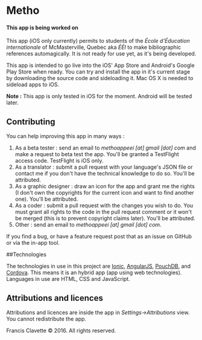 # Metho
#### This app is being worked on

This app (iOS only currently) permits to students of the *École d'Éducation internationale* of McMasterville, Quebec aka *ÉÉI* to make bibliographic references automagically. It is not ready for use yet, as it's being developed.

This app is intended to go live into the iOS' App Store and Android's Google Play Store when ready. You can try and install the app in it's current stage by downloading the source code and sideloading it. Mac OS X is needed to sideload apps to iOS.

**Note :** This app is only tested in iOS for the moment. Android will be tested later.

## Contributing
You can help improving this app in many ways :
1. As a beta tester : send an email to *methoappeei [at] gmail [dot] com* and make a request to beta test the app. You'll be granted a TestFlight access code. TestFlight is iOS only.
2. As a translator : submit a pull request with your language's JSON file or contact me if you don't have the technical knowledge to do so. You'll be attributed.
3. As a graphic designer : draw an icon for the app and grant me the rights (I don't own the copyrights for the current icon and want to find another one). You'll be attributed.
4. As a coder : submit a pull request with the changes you wish to do. You must grant all rights to the code in the pull request comment or it won't be merged (this is to prevent copyright claims later). You'll be attributed.
5. Other : send an email to *methoappeei [at] gmail [dot] com*.

If you find a bug, or have a feature request post that as an issue on GitHub or via the in-app tool.

##Technologies

The technologies in use in this project are [Ionic](ionicframework.com), [AngularJS](angularjs.org), [PouchDB](pouchdb.com),  and [Cordova](cordova.apache.org). This means it is an hybrid app (app using web technologies). Languages in use are HTML, CSS and JavaScript.

## Attributions and licences
Attributions and licences are inside the app in *Settings->Attributions* view. You cannot redistribute the app.

Francis Clavette © 2016. All rights reserved.
